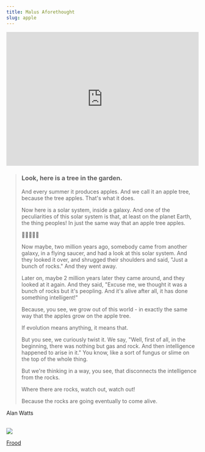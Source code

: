 ```yaml
---
title: Malus Aforethought
slug: apple
---
```


<iframe width="100%" height="350" src="https://www.youtube.com/embed/JZbThJg6ehU" title="YouTube video player" frameborder="0" allow="accelerometer; autoplay; clipboard-write; encrypted-media; gyroscope; picture-in-picture" allowfullscreen></iframe>

> ### Look, here is a tree in the garden.
>
> And every summer it produces apples. And we call it an apple tree, because the tree apples. That's what it does.
>
> Now here is a solar system, inside a galaxy. And one of the peculiarities of this solar system is that, at least on the planet Earth, the thing peoples! In just the same way that an apple tree apples.
>
> <p className="center">
> 🍎🍏🍎🍏🍎
> </p>
>
> Now maybe, two million years ago, somebody came from another galaxy, in a flying saucer, and had a look at this solar system. And they looked it over, and shrugged their shoulders and said, "Just a bunch of rocks." And they went away.
>
> Later on, maybe 2 million years later they came around, and they looked at it again. And they said, "Excuse me, we thought it was a bunch of rocks but it's peopling. And it's alive after all, it has done something intelligent!"
>
> Because, you see, we grow out of this world - in exactly the same way that the apples grow on the apple tree.
>
> If evolution means anything, it means that.
>
> But you see, we curiously twist it. We say, "Well, first of all, in the beginning, there was nothing but gas and rock. And then intelligence happened to arise in it." You know, like a sort of fungus or slime on the top of the whole thing.
>
> But we're thinking in a way, you see, that disconnects the intelligence from the rocks.
>
> Where there are rocks, watch out, watch out!
>
> Because the rocks are going eventually to come alive.

<attr>Alan Watts</attr>

<br /> 
<img className="flush" src="/image/appleglow.sm.jpg" data-source="Bart - Flickr" data-link="https://secure.flickr.com/photos/cayusa/4402315029/" data-license="https://creativecommons.org/licenses/by-nc/2.0/" />

<a className="next" href="/read/frood">Frood</a>
